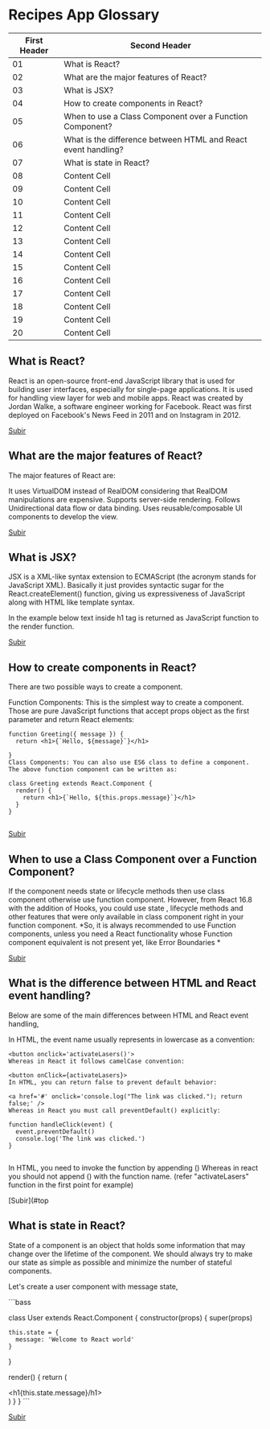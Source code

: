 # Recipes App Glossary

First Header  | Second Header
------------- | -------------
01  | What is React?
02  | What are the major features of React?
03  | What is JSX?
04  | How to create components in React?
05  | When to use a Class Component over a Function Component?
06  | What is the difference between HTML and React event handling?
07  | What is state in React?
08  | Content Cell
09  | Content Cell
10  | Content Cell
11  | Content Cell
12  | Content Cell
13  | Content Cell
14  | Content Cell
15  | Content Cell
16  | Content Cell
17  | Content Cell
18  | Content Cell
19  | Content Cell
20  | Content Cell



## What is React?

React is an open-source front-end JavaScript library that is used for building user interfaces, especially for single-page applications. It is used for handling view layer for web and mobile apps. React was created by Jordan Walke, a software engineer working for Facebook. React was first deployed on Facebook's News Feed in 2011 and on Instagram in 2012.

[Subir](#top)

## What are the major features of React?

The major features of React are:

It uses VirtualDOM instead of RealDOM considering that RealDOM manipulations are expensive.
Supports server-side rendering.
Follows Unidirectional data flow or data binding.
Uses reusable/composable UI components to develop the view.

[Subir](#top)


## What is JSX?

JSX is a XML-like syntax extension to ECMAScript (the acronym stands for JavaScript XML). Basically it just provides syntactic sugar for the React.createElement() function, giving us expressiveness of JavaScript along with HTML like template syntax.

In the example below text inside h1
tag is returned as JavaScript function to the render function.

[Subir](#top)

## How to create components in React?

There are two possible ways to create a component.

Function Components: This is the simplest way to create a component. Those are pure JavaScript functions that accept props object as the first parameter and return React elements:
  
```bass
function Greeting({ message }) {
  return <h1>{`Hello, ${message}`}</h1>

}
Class Components: You can also use ES6 class to define a component. The above function component can be written as:

class Greeting extends React.Component {
  render() {
    return <h1>{`Hello, ${this.props.message}`}</h1>
  }
}
  
```
  
[Subir](#top)


## When to use a Class Component over a Function Component?

If the component needs state or lifecycle methods then use class component otherwise use function component. However, from React 16.8 with the addition of Hooks, you could use state , lifecycle methods and other features that were only available in class component right in your function component. *So, it is always recommended to use Function components, unless you need a React functionality whose Function component equivalent is not present yet, like Error Boundaries *

[Subir](#top)

## What is the difference between HTML and React event handling?

Below are some of the main differences between HTML and React event handling,

In HTML, the event name usually represents in lowercase as a convention:

```bass 
<button onclick='activateLasers()'>
Whereas in React it follows camelCase convention:

<button onClick={activateLasers}>
In HTML, you can return false to prevent default behavior:

<a href='#' onclick='console.log("The link was clicked."); return false;' />
Whereas in React you must call preventDefault() explicitly:

function handleClick(event) {
  event.preventDefault()
  console.log('The link was clicked.')
}
  
```
In HTML, you need to invoke the function by appending () Whereas in react you should not append () with the function name. (refer "activateLasers" function in the first point for example)

[Subir](#top


## What is state in React?

State of a component is an object that holds some information that may change over the lifetime of the component. We should always try to make our state as simple as possible and minimize the number of stateful components.

Let's create a user component with message state,

´´´bass

class User extends React.Component {
  constructor(props) {
    super(props)

    this.state = {
      message: 'Welcome to React world'
    }
  }

  render() {
    return (
      <div>
        <h1{this.state.message}/h1>
      </div>
    )
  }
}
´´´

[Subir](#top)
